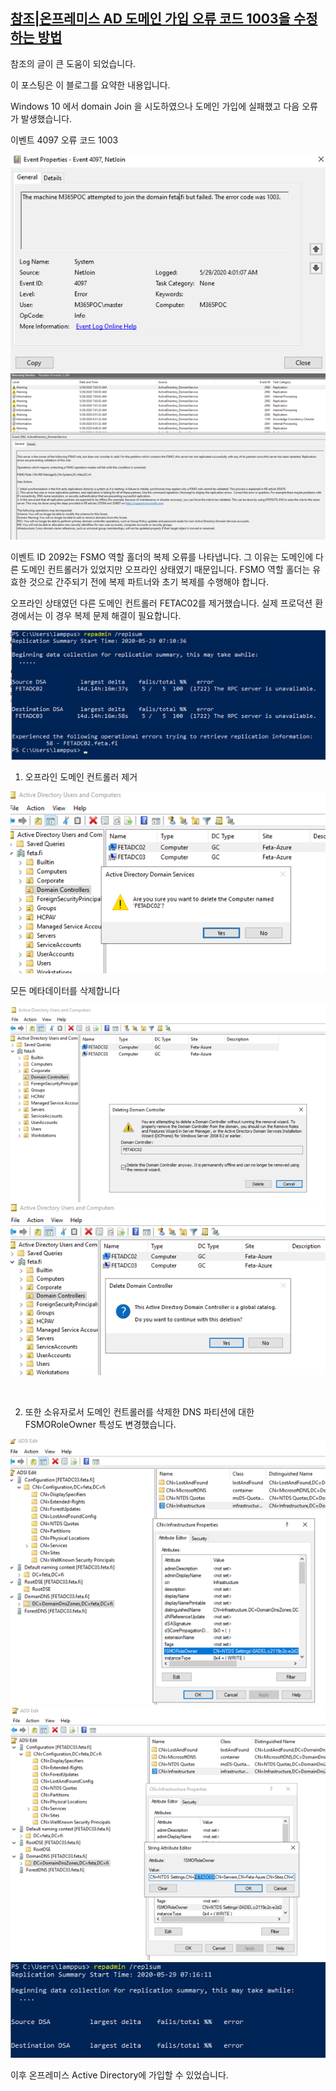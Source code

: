 ## [참조|온프레미스 AD 도메인 가입 오류 코드 1003을 수정하는 방법](https://samilamppu.com/2020/05/29/how-to-fix-w10-on-premises-ad-domain-join-error-code-1003/) 
참조의 글이 큰 도움이 되었습니다.

이 포스팅은 이 블로그를 요약한 내용입니다. 

Windows 10 에서 domain Join 을 시도하였으나 도메인 가입에 실패했고 다음 오류가 발생했습니다.

이벤트 4097
오류 코드 1003

![PostImages](/assets/PostImages/20241217_2.png)
​![PostImages](/assets/PostImages/20241217_3.png)

이벤트 ID 2092는 FSMO 역할 홀더의 복제 오류를 나타냅니다. 그 이유는 도메인에 다른 도메인 컨트롤러가 있었지만 오프라인 상태였기 때문입니다. FSMO 역할 홀더는 유효한 것으로 간주되기 전에 복제 파트너와 초기 복제를 수행해야 합니다.

오프라인 상태였던 다른 도메인 컨트롤러  FETAC02를 제거했습니다. 실제 프로덕션 환경에서는 이 경우 복제 문제 해결이 필요합니다.

![PostImages](/assets/PostImages/20241217_4.png)

1. 오프라인 도메인 컨트롤러 제거

![PostImages](/assets/PostImages/20241217_5.png)

모든 메타데이터를 삭제합니다

![PostImages](/assets/PostImages/20241217_6.png)
![PostImages](/assets/PostImages/20241217_7.png)​

​

2. 또한 소유자로서 도메인 컨트롤러를 삭제한 DNS 파티션에 대한 FSMORoleOwner 특성도 변경했습니다.

![PostImages](/assets/PostImages/20241217_8.png)
​![PostImages](/assets/PostImages/20241217_9.png)
![PostImages](/assets/PostImages/20241217_10.png)

이후 온프레미스 Active Directory에 가입할 수 있었습니다.



